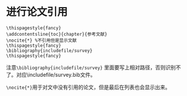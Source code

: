 # 进行论文引用

```
\thispagestyle{fancy}
\addcontentsline{toc}{chapter}{参考文献}
\nocite{*} %不引用但是显示文献
\thispagestyle{fancy}
\bibliography{includefile/survey}
\thispagestyle{fancy}
```



注意`\bibliography{includefile/survey}`	里面要写上相对路径，否则识别不了。对应\includefile/survey.bib文件。



`\nocite{*}`用于对文中没有引用的论文，但是最后在列表也会显示出来。